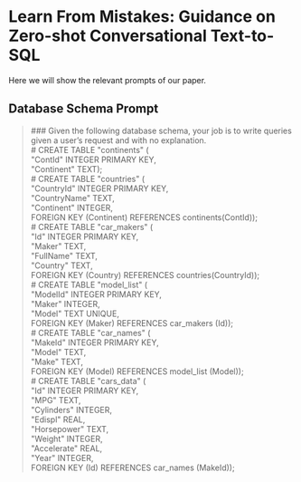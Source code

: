 # Learn From Mistakes: Guidance on Zero-shot Conversational Text-to-SQL

Here we will show the relevant prompts of our paper.

## Database Schema Prompt

> \#\#\# Given the following database schema, your job is to write queries given a user’s request and with no explanation. <br/>
> \# CREATE TABLE "continents" ( <br/>
> "ContId" INTEGER PRIMARY KEY, <br/>
> "Continent" TEXT); <br/>
> \# CREATE TABLE "countries" ( <br/> 
> "CountryId" INTEGER PRIMARY KEY, <br/>
> "CountryName" TEXT, <br/>
> "Continent" INTEGER, <br/>
> FOREIGN KEY (Continent) REFERENCES continents(ContId)); <br/>
> \# CREATE TABLE "car\_makers" ( <br/>
> "Id" INTEGER PRIMARY KEY, <br/>
> "Maker" TEXT, <br/>
> "FullName" TEXT, <br/>
> "Country" TEXT, <br/>
> FOREIGN KEY (Country) REFERENCES countries(CountryId)); <br/>
> \# CREATE TABLE "model\_list" ( <br/>
> "ModelId" INTEGER PRIMARY KEY, <br/>
> "Maker" INTEGER, <br/>
> "Model" TEXT UNIQUE, <br/>
> FOREIGN KEY (Maker) REFERENCES car\_makers (Id)); <br/>
> \# CREATE TABLE "car\_names" ( <br/>
> "MakeId" INTEGER PRIMARY KEY, <br/>
> "Model" TEXT, <br/>
> "Make" TEXT, <br/>
> FOREIGN KEY (Model) REFERENCES model\_list (Model)); <br/>
> \# CREATE TABLE "cars\_data" ( <br/>
> "Id" INTEGER PRIMARY KEY, <br/>
> "MPG" TEXT, <br/>
> "Cylinders" INTEGER, <br/>
> "Edispl" REAL, <br/>
> "Horsepower" TEXT, <br/>
> "Weight" INTEGER, <br/>
> "Accelerate" REAL, <br/>
> "Year" INTEGER, <br/>
> FOREIGN KEY (Id) REFERENCES car\_names (MakeId)); <br/>
